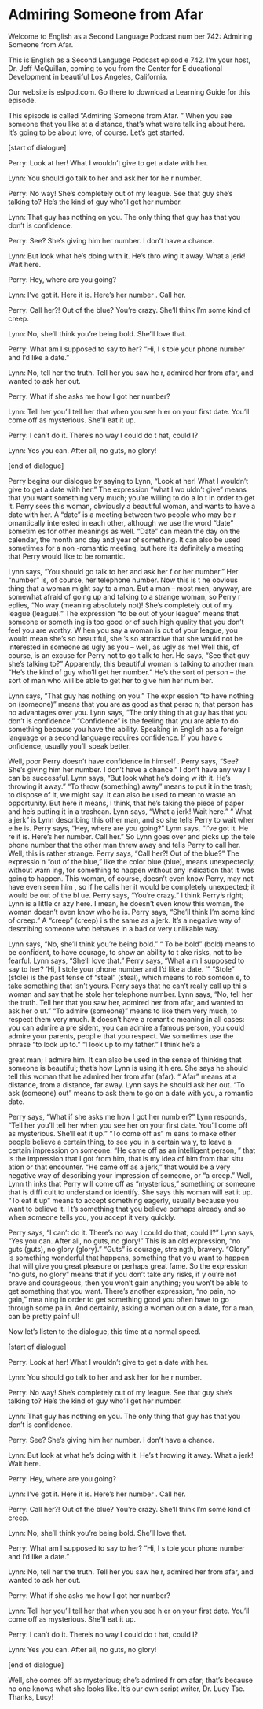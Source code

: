 # Admiring Someone from Afar

Welcome to English as a Second Language Podcast num ber 742: Admiring Someone from Afar.

This is English as a Second Language Podcast episod e 742.  I’m your host, Dr. Jeff McQuillan, coming to you from the Center for E ducational Development in beautiful Los Angeles, California.

Our website is eslpod.com.  Go there to download a Learning Guide for this episode.

This episode is called “Admiring Someone from Afar. ”  When you see someone that you like at a distance, that’s what we’re talk ing about here.  It’s going to be about love, of course.  Let’s get started.

[start of dialogue]

Perry:  Look at her!  What I wouldn’t give to get a  date with her.

Lynn:  You should go talk to her and ask her for he r number.

Perry:  No way!  She’s completely out of my league.   See that guy she’s talking to?  He’s the kind of guy who’ll get her number.

Lynn:  That guy has nothing on you.  The only thing  that guy has that you don’t is confidence.

Perry:  See?  She’s giving him her number.  I don’t  have a chance.

Lynn:  But look what he’s doing with it.  He’s thro wing it away.  What a jerk!  Wait here.

Perry:  Hey, where are you going?

Lynn:  I’ve got it.  Here it is.  Here’s her number .  Call her.

Perry:  Call her?!  Out of the blue?  You’re crazy.   She’ll think I’m some kind of creep.

Lynn:  No, she’ll think you’re being bold.  She’ll love that.

Perry:  What am I supposed to say to her?  “Hi, I s tole your phone number and I’d like a date.”

Lynn:  No, tell her the truth.  Tell her you saw he r, admired her from afar, and wanted to ask her out.

Perry:  What if she asks me how I got her number?

Lynn:  Tell her you’ll tell her that when you see h er on your first date.  You’ll come off as mysterious.  She’ll eat it up.

Perry:  I can’t do it.  There’s no way I could do t hat, could I?

Lynn:  Yes you can.  After all, no guts, no glory!

[end of dialogue]

Perry begins our dialogue by saying to Lynn, “Look at her!  What I wouldn’t give to get a date with her.”  The expression “what I wo uldn’t give” means that you want something very much; you’re willing to do a lo t in order to get it.  Perry sees this woman, obviously a beautiful woman, and wants to have a date with her.  A “date” is a meeting between two people who may be r omantically interested in each other, although we use the word “date” sometim es for other meanings as well.  “Date” can mean the day on the calendar, the  month and day and year of something.  It can also be used sometimes for a non -romantic meeting, but here it’s definitely a meeting that Perry would like to be romantic.

Lynn says, “You should go talk to her and ask her f or her number.”  Her “number” is, of course, her telephone number.  Now this is t he obvious thing that a woman might say to a man.  But a man – most men, anyway, are somewhat afraid of going up and talking to a strange woman, so Perry r eplies, “No way (meaning absolutely not)!  She’s completely out of my league  (league).”  The expression “to be out of your league” means that someone or someth ing is too good or of such high quality that you don’t feel you are worthy.  W hen you say a woman is out of your league, you would mean she’s so beautiful, she ’s so attractive that she would not be interested in someone as ugly as you –  well, as ugly as me!  Well this, of course, is an excuse for Perry not to go t alk to her.  He says, “See that guy she’s talking to?”  Apparently, this beautiful woman is talking to another man. “He’s the kind of guy who’ll get her number.”  He’s  the sort of person – the sort of man who will be able to get her to give him her num ber.

Lynn says, “That guy has nothing on you.”  The expr ession “to have nothing on (someone)” means that you are as good as that perso n; that person has no advantages over you.  Lynn says, “The only thing th at guy has that you don’t is confidence.”  “Confidence” is the feeling that you are able to do something because you have the ability.  Speaking in English as a foreign language or a second language requires confidence.  If you have c onfidence, usually you’ll speak better.

Well, poor Perry doesn’t have confidence in himself .  Perry says, “See?  She’s giving him her number.  I don’t have a chance.”  I don’t have any way I can be successful.  Lynn says, “But look what he’s doing w ith it.  He’s throwing it away.” “To throw (something) away” means to put it in the trash; to dispose of it, we might say.  It can also be used to mean to waste an  opportunity.  But here it means, I think, that he’s taking the piece of paper  and he’s putting it in a trashcan.  Lynn says, “What a jerk!  Wait here.”  “ What a jerk” is Lynn describing this other man, and so she tells Perry to wait wher e he is.  Perry says, “Hey, where are you going?”  Lynn says, “I’ve got it.  He re it is.  Here’s her number. Call her.”  So Lynn goes over and picks up the tele phone number that the other man threw away and tells Perry to call her.  Well, this is rather strange.  Perry says, “Call her?!  Out of the blue?”  The expressio n “out of the blue,” like the color blue (blue), means unexpectedly, without warn ing, for something to happen without any indication that it was going to happen.   This woman, of course, doesn’t even know Perry, may not have even seen him , so if he calls her it would be completely unexpected; it would be out of the bl ue.  Perry says, “You’re crazy.”  I think Perry’s right; Lynn is a little cr azy here.  I mean, he doesn’t even know this woman, the woman doesn’t even know who he  is.  Perry says, “She’ll think I’m some kind of creep.”  A “creep” (creep) i s the same as a jerk.  It’s a negative way of describing someone who behaves in a  bad or very unlikable way.

Lynn says, “No, she’ll think you’re being bold.”  “ To be bold” (bold) means to be confident, to have courage, to show an ability to t ake risks, not to be fearful. Lynn says, “She’ll love that.”  Perry says, “What a m I supposed to say to her? ‘Hi, I stole your phone number and I’d like a date. ’”  “Stole” (stole) is the past tense of “steal” (steal), which means to rob someon e, to take something that isn’t yours.  Perry says that he can’t really call up thi s woman and say that he stole her telephone number.  Lynn says, “No, tell her the  truth.  Tell her that you saw her, admired her from afar, and wanted to ask her o ut.”  “To admire (someone)” means to like them very much, to respect them very much.  It doesn’t have a romantic meaning in all cases: you can admire a pre sident, you can admire a famous person, you could admire your parents, peopl e that you respect.  We sometimes use the phrase “to look up to.”  “I look up to my father.”  I think he’s a

great man; I admire him.  It can also be used in the sense of thinking that someone is beautiful; that’s how Lynn is using it h ere.  She says he should tell this woman that he admired her from afar (afar).  “ Afar” means at a distance, from a distance, far away.  Lynn says he should ask  her out.  “To ask (someone) out” means to ask them to go on a date with you, a romantic date.

Perry says, “What if she asks me how I got her numb er?”  Lynn responds, “Tell her you’ll tell her when you see her on your first date.  You’ll come off as mysterious.  She’ll eat it up.”  “To come off as” m eans to make other people believe a certain thing, to see you in a certain wa y, to leave a certain impression on someone.  “He came off as an intelligent person, ” that is the impression that I got from him, that is my idea of him from that situ ation or that encounter.  “He came off as a jerk,” that would be a very negative way of describing your impression of someone, or “a creep.”  Well, Lynn th inks that Perry will come off as “mysterious,” something or someone that is diffi cult to understand or identify. She says this woman will eat it up.  “To eat it up”  means to accept something eagerly, usually because you want to believe it.  I t’s something that you believe perhaps already and so when someone tells you, you accept it very quickly.

Perry says, “I can’t do it.  There’s no way I could  do that, could I?”  Lynn says, “Yes you can.  After all, no guts, no glory!”  This  is an old expression, “no guts (guts), no glory (glory).”  “Guts” is courage, stre ngth, bravery.  “Glory” is something wonderful that happens, something that yo u want to happen that will give you great pleasure or perhaps great fame.  So the expression “no guts, no glory” means that if you don’t take any risks, if y ou’re not brave and courageous, then you won’t gain anything; you won’t be able to get something that you want. There’s another expression, “no pain, no gain,” mea ning in order to get something good you often have to go through some pa in.  And certainly, asking a woman out on a date, for a man, can be pretty painf ul!

Now let’s listen to the dialogue, this time at a normal speed.

[start of dialogue]

Perry:  Look at her!  What I wouldn’t give to get a  date with her.

Lynn:  You should go talk to her and ask her for he r number.

Perry:  No way!  She’s completely out of my league.   See that guy she’s talking to?  He’s the kind of guy who’ll get her number.

Lynn:  That guy has nothing on you.  The only thing  that guy has that you don’t is confidence.

Perry:  See?  She’s giving him her number.  I don’t  have a chance.

Lynn:  But look at what he’s doing with it.  He’s t hrowing it away.  What a jerk! Wait here.

Perry:  Hey, where are you going?

Lynn:  I’ve got it.  Here it is.  Here’s her number .  Call her.

Perry:  Call her?!  Out of the blue?  You’re crazy.   She’ll think I’m some kind of creep.

Lynn:  No, she’ll think you’re being bold.  She’ll love that.

Perry:  What am I supposed to say to her?  “Hi, I s tole your phone number and I’d like a date.”

Lynn:  No, tell her the truth.  Tell her you saw he r, admired her from afar, and wanted to ask her out.

Perry:  What if she asks me how I got her number?

Lynn:  Tell her you’ll tell her that when you see h er on your first date.  You’ll come off as mysterious.  She’ll eat it up.

Perry:  I can’t do it.  There’s no way I could do t hat, could I?

Lynn:  Yes you can.  After all, no guts, no glory!

[end of dialogue]

Well, she comes off as mysterious; she’s admired fr om afar; that’s because no one knows what she looks like.  It’s our own script writer, Dr. Lucy Tse.  Thanks, Lucy!





